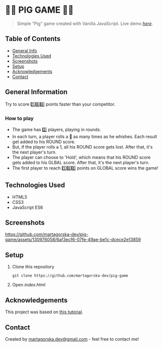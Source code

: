 # 🐷🎲 PIG GAME 🐷🎲 
> Simple "Pig" game created with Vanilla JavaScript.
> Live demo [_here_](https://pig-game-martagorska.netlify.app).

## Table of Contents
* [General Info](#general-information)
* [Technologies Used](#technologies-used)
* [Screenshots](#screenshots)
* [Setup](#setup)
* [Acknowledgements](#acknowledgements)
* [Contact](#contact)


## General Information
Try to score 1️⃣0️⃣0️⃣ points faster than your competitor.

### How to play
- The game has 2️⃣ players, playing in rounds.
- In each turn, a player rolls a 🎲 as many times as he whishes. Each result get added to his ROUND score.
- But, if the player rolls a 1, all his ROUND score gets lost. After that, it's the next player's turn.
- The player can choose to 'Hold', which means that his ROUND score gets added to his GLBAL score. After that, it's the next player's turn.
- The first player to reach 1️⃣0️⃣0️⃣ points on GLOBAL score wins the game!


## Technologies Used
- HTML5
- CSS3
- JavaScript ES6


## Screenshots
https://github.com/martagorska-dev/pig-game/assets/130976058/6af3ecf6-07fe-49ae-be1c-dcece2e13859


## Setup
1. Clone this repository
   ```
   git clone https://github.com/martagorska-dev/pig-game
   ```
3. Open  *index.html*
   

## Acknowledgements
This project was based on [this tutorial](https://www.udemy.com/course/the-complete-javascript-course/).


## Contact
Created by martagorska.dev@gmail.com - feel free to contact me!
